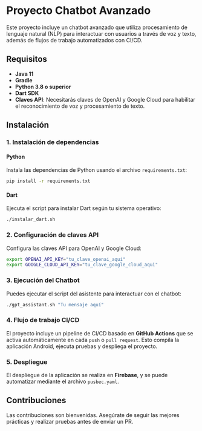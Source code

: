 
# Proyecto Chatbot Avanzado

Este proyecto incluye un chatbot avanzado que utiliza procesamiento de lenguaje natural (NLP) para interactuar con usuarios a través de voz y texto, además de flujos de trabajo automatizados con CI/CD.

## Requisitos

- **Java 11**
- **Gradle**
- **Python 3.8 o superior**
- **Dart SDK**
- **Claves API**: Necesitarás claves de OpenAI y Google Cloud para habilitar el reconocimiento de voz y procesamiento de texto.

## Instalación

### 1. Instalación de dependencias

#### Python
Instala las dependencias de Python usando el archivo `requirements.txt`:

```bash
pip install -r requirements.txt
```

#### Dart
Ejecuta el script para instalar Dart según tu sistema operativo:

```bash
./instalar_dart.sh
```

### 2. Configuración de claves API

Configura las claves API para OpenAI y Google Cloud:

```bash
export OPENAI_API_KEY="tu_clave_openai_aqui"
export GOOGLE_CLOUD_API_KEY="tu_clave_google_cloud_aqui"
```

### 3. Ejecución del Chatbot

Puedes ejecutar el script del asistente para interactuar con el chatbot:

```bash
./gpt_assistant.sh "Tu mensaje aquí"
```

### 4. Flujo de trabajo CI/CD

El proyecto incluye un pipeline de CI/CD basado en **GitHub Actions** que se activa automáticamente en cada `push` o `pull request`. Esto compila la aplicación Android, ejecuta pruebas y despliega el proyecto.

### 5. Despliegue

El despliegue de la aplicación se realiza en **Firebase**, y se puede automatizar mediante el archivo `pusbec.yaml`.

## Contribuciones

Las contribuciones son bienvenidas. Asegúrate de seguir las mejores prácticas y realizar pruebas antes de enviar un PR.
